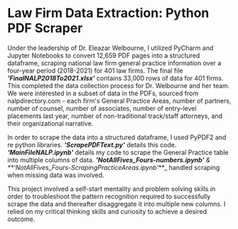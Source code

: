 # Law Firm Data Extraction: Python PDF Scraper
Under the leadership of Dr. Eleazar Welbourne, I utilized PyCharm and Jupyter Notebooks to convert 12,659 PDF pages into a structured dataframe, scraping national law firm general practice information over a four-year period (2018-2021) for 401 law firms. The final file **_'FinalNALP2018To2021.xlsx'_** contains 33,000 rows of data for 401 firms. This completed the data collection process for Dr. Welbourne and her team. We were interested in a subset of data in the PDFs, sourced from nalpdirectory.com - each firm's General Practice Areas, number of partners, number of counsel, number of associates, number of entry-level placements last year, number of non-traditional track/staff attorneys, and their organizational narrative. 

In order to scrape the data into a structured dataframe, I used PyPDF2 and re python libraries. _**'ScrapePDFText.py'**_ details this code.
**_'MainFileNALP.ipynb'_** details my code to scrape the General Practice table into multiple columns of data. 
_**'NotAllFives_Fours-numbers.ipynb'** & _**_'NotAllFives_Fours-ScrapingPracticeAreas.ipynb'_**_ handled scraping when missing data was involved.

This project involved a self-start mentality and problem solving skills in order to troubleshoot the pattern recognition required to successfully scrape the data and thereafter disaggregate it into multiple new columns. I relied on my critical thinking skills and curiosity to achieve a desired outcome.
